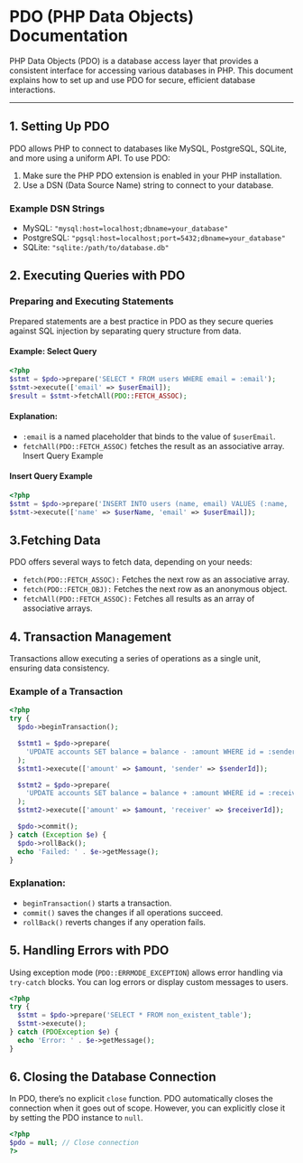 # PDO (PHP Data Objects) Documentation

PHP Data Objects (PDO) is a database access layer that provides a consistent interface for accessing various databases in PHP. This document explains how to set up and use PDO for secure, efficient database interactions.

---

## 1. Setting Up PDO

PDO allows PHP to connect to databases like MySQL, PostgreSQL, SQLite, and more using a uniform API. To use PDO:

1. Make sure the PHP PDO extension is enabled in your PHP installation.
2. Use a DSN (Data Source Name) string to connect to your database.

### Example DSN Strings

- MySQL: `"mysql:host=localhost;dbname=your_database"`
- PostgreSQL: `"pgsql:host=localhost;port=5432;dbname=your_database"`
- SQLite: `"sqlite:/path/to/database.db"`

## 2. Executing Queries with PDO

### Preparing and Executing Statements

Prepared statements are a best practice in PDO as they secure queries against SQL injection by separating query structure from data.

#### Example: Select Query

```php
<?php
$stmt = $pdo->prepare('SELECT * FROM users WHERE email = :email');
$stmt->execute(['email' => $userEmail]);
$result = $stmt->fetchAll(PDO::FETCH_ASSOC);
```

#### Explanation:

- `:email` is a named placeholder that binds to the value of `$userEmail`.
- `fetchAll(PDO::FETCH_ASSOC)` fetches the result as an associative array.
  Insert Query Example

#### Insert Query Example

```php
<?php
$stmt = $pdo->prepare('INSERT INTO users (name, email) VALUES (:name, :email)');
$stmt->execute(['name' => $userName, 'email' => $userEmail]);
```

## 3.Fetching Data

PDO offers several ways to fetch data, depending on your needs:

- `fetch(PDO::FETCH_ASSOC):` Fetches the next row as an associative array.
- `fetch(PDO::FETCH_OBJ):` Fetches the next row as an anonymous object.
- `fetchAll(PDO::FETCH_ASSOC):` Fetches all results as an array of associative arrays.

## 4. Transaction Management

Transactions allow executing a series of operations as a single unit, ensuring data consistency.

### Example of a Transaction

```php
<?php
try {
  $pdo->beginTransaction();

  $stmt1 = $pdo->prepare(
    'UPDATE accounts SET balance = balance - :amount WHERE id = :sender',
  );
  $stmt1->execute(['amount' => $amount, 'sender' => $senderId]);

  $stmt2 = $pdo->prepare(
    'UPDATE accounts SET balance = balance + :amount WHERE id = :receiver',
  );
  $stmt2->execute(['amount' => $amount, 'receiver' => $receiverId]);

  $pdo->commit();
} catch (Exception $e) {
  $pdo->rollBack();
  echo 'Failed: ' . $e->getMessage();
}
```

### Explanation:

- `beginTransaction()` starts a transaction.
- `commit()` saves the changes if all operations succeed.
- `rollBack()` reverts changes if any operation fails.

## 5. Handling Errors with PDO

Using exception mode (`PDO::ERRMODE_EXCEPTION`) allows error handling via `try-catch` blocks. You can log errors or display custom messages to users.

```php
<?php
try {
  $stmt = $pdo->prepare('SELECT * FROM non_existent_table');
  $stmt->execute();
} catch (PDOException $e) {
  echo 'Error: ' . $e->getMessage();
}
```

## 6. Closing the Database Connection

In PDO, there’s no explicit `close` function. PDO automatically closes the connection when it goes out of scope. However, you can explicitly close it by setting the PDO instance to `null`.

```php
<?php
$pdo = null; // Close connection
?>
```
